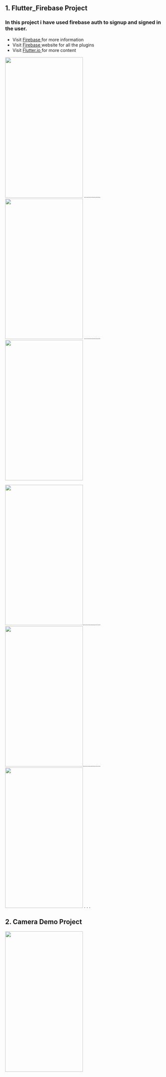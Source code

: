 ## 1. Flutter_Firebase Project 
   ### In this project i have used firebase auth to signup and signed in the user.
 
  <ul>
  <li>Visit <a href="https://firebase.google.com/"> Firebase </a> for more information</li>
  <li>Visit <a href="https://pub.dartlang.org/"> Firebase </a> website for all the plugins</li>
  <li>Visit <a href="https://flutter.io/"> Flutter.io </a> for more content</li>
</ul>

<img src="https://github.com/octivia/Flutter_Examples/blob/master/Upload%20Images/flutter_firebase/flutter_firebase_1.jpeg" alt="" 
width="250" height="450" > .............
<img src="https://github.com/octivia/Flutter_Examples/blob/master/Upload%20Images/flutter_firebase/flutter_firebase_2.jpeg" alt="" width="250" height="450" > .............
 <img src="https://github.com/octivia/Flutter_Examples/blob/master/Upload%20Images/flutter_firebase/flutter_firebase_3.jpeg"
alt="" width="250" height="450" >

<img src="https://github.com/octivia/Flutter_Examples/blob/master/Upload%20Images/flutter_firebase/flutter_firebase_4.jpeg" alt="" 
width="250" height="450" >..............
<img src="https://github.com/octivia/Flutter_Examples/blob/master/Upload%20Images/flutter_firebase/flutter_firebase_5.jpeg" alt="" width="250" height="450" >..............
 <img src="https://github.com/octivia/Flutter_Examples/blob/master/Upload%20Images/flutter_firebase/flutter_firebase_6.jpeg"
alt="" width="250" height="450" >
.
.
.
## 2. Camera Demo Project
<img src="https://github.com/octivia/Flutter_Examples/blob/master/Upload%20Images/camera_demo/Camera_1.jpeg"
alt="" width="250" height="450" >
